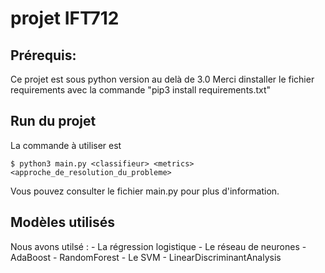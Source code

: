 # projet IFT712

## Prérequis:

Ce projet est sous python version au delà de 3.0
Merci dinstaller le fichier requirements avec la commande "pip3 install requirements.txt"

## Run du projet

La commande à utiliser est 
```console
$ python3 main.py <classifieur> <metrics> <approche_de_resolution_du_probleme>
```
Vous pouvez consulter le fichier main.py pour plus d'information.

## Modèles utilisés

Nous avons utilsé :
    - La régression logistique
    - Le réseau de neurones
    - AdaBoost
    - RandomForest
    - Le SVM
    - LinearDiscriminantAnalysis
